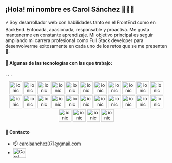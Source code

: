 ## ¡Hola! mi nombre es Carol Sánchez 👩‍💻✨
  
  
⚡ Soy desarrollador web con habilidades tanto en el FrontEnd como en BackEnd. Enfocada, apasionada, responsable y proactiva. Me gusta mantenerme en constante aprendizaje. Mi objetivo principal es seguir ampliando mi carrera profesional como Full Stack developer para desenvolverme exitosamente en cada uno de los retos que se me presenten 💪.
  
#### 🎯 Algunas de las tecnologías con las que trabajo: 
.
.
.
<p align="center">
<img src="https://user-images.githubusercontent.com/25181517/183890595-779a7e64-3f43-4634-bad2-eceef4e80268.png" alt="ionic" width="40" height="40"/> <img src="https://user-images.githubusercontent.com/25181517/183898054-b3d693d4-dafb-4808-a509-bab54cf5de34.png" alt="ionic" width="40" height="40"/> <img src="https://user-images.githubusercontent.com/25181517/183859966-a3462d8d-1bc7-4880-b353-e2cbed900ed6.png" alt="ionic" width="40" height="40"/> <img src="https://user-images.githubusercontent.com/25181517/189716855-2c69ca7a-5149-4647-936d-780610911353.png" alt="ionic" width="40" height="40"/> <img src="https://user-images.githubusercontent.com/25181517/183568594-85e280a7-0d7e-4d1a-9028-c8c2209e073c.png" alt="ionic" width="40" height="40"/> <img src="https://user-images.githubusercontent.com/25181517/121401671-49102800-c959-11eb-9f6f-74d49a5e1774.png" alt="ionic" width="40" height="40"/> <img src="https://user-images.githubusercontent.com/25181517/192109061-e138ca71-337c-4019-8d42-4792fdaa7128.png" alt="ionic" width="40" height="40"/> <img src="https://user-images.githubusercontent.com/25181517/183897015-94a058a6-b86e-4e42-a37f-bf92061753e5.png" alt="ionic" width="40" height="40"/> <img src="https://user-images.githubusercontent.com/25181517/183890595-779a7e64-3f43-4634-bad2-eceef4e80268.png" alt="ionic" width="40" height="40"/> <img src="https://user-images.githubusercontent.com/25181517/187896150-cc1dcb12-d490-445c-8e4d-1275cd2388d6.png" alt="ionic" width="40" height="40"/> <img src="https://user-images.githubusercontent.com/25181517/192158956-48192682-23d5-4bfc-9dfb-6511ade346bc.png" alt="ionic" width="40" height="40"/> <img src="https://user-images.githubusercontent.com/25181517/192106073-90fffafe-3562-4ff9-a37e-c77a2da0ff58.png" alt="ionic" width="40" height="40"/> <img src="https://user-images.githubusercontent.com/25181517/183898674-75a4a1b1-f960-4ea9-abcb-637170a00a75.png" alt="ionic" width="40" height="40"/> <img src="https://user-images.githubusercontent.com/25181517/192158954-f88b5814-d510-4564-b285-dff7d6400dad.png" alt="ionic" width="40" height="40"/> <img src="https://user-images.githubusercontent.com/25181517/117447155-6a868a00-af3d-11eb-9cfe-245df15c9f3f.png" alt="ionic" width="40" height="40"/> <img src="https://user-images.githubusercontent.com/25181517/183890598-19a0ac2d-e88a-4005-a8df-1ee36782fde1.png" alt="ionic" width="40" height="40"/> <img src="https://user-images.githubusercontent.com/25181517/192108372-f71d70ac-7ae6-4c0d-8395-51d8870c2ef0.png" alt="ionic" width="40" height="40"/> <img src="https://user-images.githubusercontent.com/25181517/192108374-8da61ba1-99ec-41d7-80b8-fb2f7c0a4948.png" alt="ionic" width="40" height="40"/> <img src="https://user-images.githubusercontent.com/25181517/192108376-c675d39b-90f6-4073-bde6-5a9291644657.png" alt="ionic" width="40" height="40"/> <img src="https://user-images.githubusercontent.com/25181517/192108375-268c35e6-ab26-44b2-88bf-e3121a4e5083.png" alt="ionic" width="40" height="40"/> <img src="https://user-images.githubusercontent.com/25181517/182884177-d48a8579-2cd0-447a-b9a6-ffc7cb02560e.png" alt="ionic" width="40" height="40"/> <img src="https://user-images.githubusercontent.com/25181517/183896128-ec99105a-ec1a-4d85-b08b-1aa1620b2046.png" alt="ionic" width="40" height="40"/> <img src="https://user-images.githubusercontent.com/25181517/117208740-bfb78400-adf5-11eb-97bb-09072b6bedfc.png" alt="ionic" width="40" height="40"/> <img src="https://user-images.githubusercontent.com/25181517/189715289-df3ee512-6eca-463f-a0f4-c10d94a06b2f.png" alt="ionic" width="40" height="40"/> <img src="https://user-images.githubusercontent.com/25181517/117201156-9a724800-adec-11eb-9a9d-3cd0f67da4bc.png" alt="ionic" width="40" height="40"/> <img src="https://upload.wikimedia.org/wikipedia/commons/d/d1/Ionic_Logo.svg" alt="ionic" width="40" height="40"/>
</p>
  
    
 #### 📍 Contacto
   
- 📫 carolsanchez071@gmail.com
- <a href="https://linkedin.com/in/carlos-salvador-513a7b122/" target="blank"><img align="center" src="https://cdn.jsdelivr.net/npm/simple-icons@3.0.1/icons/linkedin.svg" alt="Carol Sanchez" height="30" width="40" /></a>



